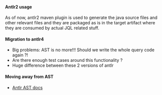 #### Antlr2 usage

As of now, antlr2 maven plugin is used to generate the java source files and other relevant files and they are 
packaged as is in the target artifact where they are consumed by actual JQL related stuff.

#### Migration to antlr4

- Big problems: AST is no more!!! Should we write the whole query code again ?!
- Are there enough test cases around this functionality ?
- Huge difference between these 2 versions of antlr

#### Moving away from AST

- [Antlr AST docs](https://www.antlr2.org/doc/trees.html#_bb3)
